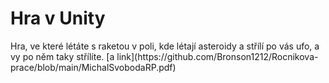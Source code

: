 <h1>Hra v Unity</h1>
Hra, ve které létáte s raketou v poli, kde létají asteroidy a střílí po vás ufo, a vy po něm taky střílíte. 
[a link](https://github.com/Bronson1212/Rocnikova-prace/blob/main/MichalSvobodaRP.pdf)
